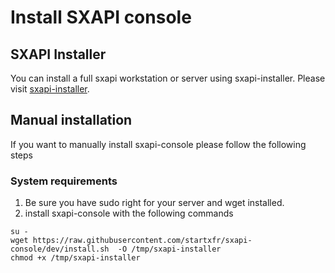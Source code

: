 Install SXAPI console
=====================

SXAPI Installer
---------------

You can install a full sxapi workstation or server using sxapi-installer. Please visit [sxapi-installer](https://github.com/startxfr/sxapi-installer/tree/dev).

Manual installation
-------------------

If you want to manually install sxapi-console please follow the following steps

### System requirements

1. Be sure you have sudo right for your server and wget installed.
2. install sxapi-console with the following commands
```
su -
wget https://raw.githubusercontent.com/startxfr/sxapi-console/dev/install.sh  -O /tmp/sxapi-installer
chmod +x /tmp/sxapi-installer
```

